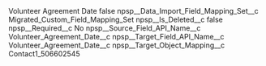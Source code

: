<?xml version="1.0" encoding="UTF-8"?>
<CustomMetadata xmlns="http://soap.sforce.com/2006/04/metadata" xmlns:xsi="http://www.w3.org/2001/XMLSchema-instance" xmlns:xsd="http://www.w3.org/2001/XMLSchema">
    <label>Volunteer Agreement Date</label>
    <protected>false</protected>
    <values>
        <field>npsp__Data_Import_Field_Mapping_Set__c</field>
        <value xsi:type="xsd:string">Migrated_Custom_Field_Mapping_Set</value>
    </values>
    <values>
        <field>npsp__Is_Deleted__c</field>
        <value xsi:type="xsd:boolean">false</value>
    </values>
    <values>
        <field>npsp__Required__c</field>
        <value xsi:type="xsd:string">No</value>
    </values>
    <values>
        <field>npsp__Source_Field_API_Name__c</field>
        <value xsi:type="xsd:string">Volunteer_Agreement_Date__c</value>
    </values>
    <values>
        <field>npsp__Target_Field_API_Name__c</field>
        <value xsi:type="xsd:string">Volunteer_Agreement_Date__c</value>
    </values>
    <values>
        <field>npsp__Target_Object_Mapping__c</field>
        <value xsi:type="xsd:string">Contact1_506602545</value>
    </values>
</CustomMetadata>
